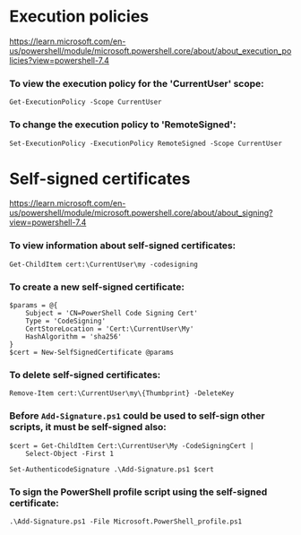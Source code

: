 # Execution policies
https://learn.microsoft.com/en-us/powershell/module/microsoft.powershell.core/about/about_execution_policies?view=powershell-7.4

### To view the execution policy for the 'CurrentUser' scope:
```console
Get-ExecutionPolicy -Scope CurrentUser
```

### To change the execution policy to 'RemoteSigned':
```console
Set-ExecutionPolicy -ExecutionPolicy RemoteSigned -Scope CurrentUser
```

# Self-signed certificates
https://learn.microsoft.com/en-us/powershell/module/microsoft.powershell.core/about/about_signing?view=powershell-7.4

### To view information about self-signed certificates:
```console
Get-ChildItem cert:\CurrentUser\my -codesigning
```

### To create a new self-signed certificate:
```console
$params = @{
    Subject = 'CN=PowerShell Code Signing Cert'
    Type = 'CodeSigning'
    CertStoreLocation = 'Cert:\CurrentUser\My'
    HashAlgorithm = 'sha256'
}
$cert = New-SelfSignedCertificate @params
```

### To delete self-signed certificates:
```console
Remove-Item cert:\CurrentUser\my\{Thumbprint} -DeleteKey
```

### Before `Add-Signature.ps1` could be used to self-sign other scripts, it must be self-signed also:
```console
$cert = Get-ChildItem Cert:\CurrentUser\My -CodeSigningCert |
    Select-Object -First 1

Set-AuthenticodeSignature .\Add-Signature.ps1 $cert
```

### To sign the PowerShell profile script using the self-signed certificate:
```console
.\Add-Signature.ps1 -File Microsoft.PowerShell_profile.ps1
```
